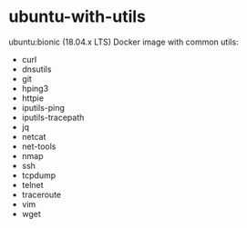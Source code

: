 # ubuntu-with-utils
ubuntu:bionic (18.04.x LTS) Docker image with common utils:

* curl
* dnsutils
* git
* hping3
* httpie
* iputils-ping
* iputils-tracepath
* jq
* netcat
* net-tools
* nmap
* ssh
* tcpdump
* telnet
* traceroute
* vim
* wget
